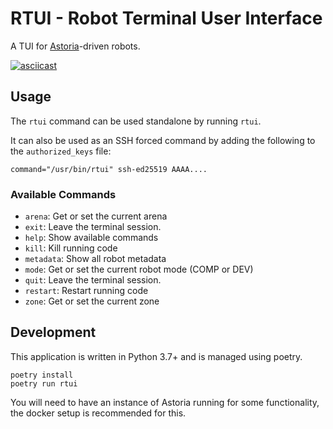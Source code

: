 # RTUI - Robot Terminal User Interface

A TUI for [Astoria](https://github.com/srobo/astoria)-driven robots.

[![asciicast](https://asciinema.org/a/NJoUTaZ0G7VcotlNVgL7iXufR.svg)](https://asciinema.org/a/NJoUTaZ0G7VcotlNVgL7iXufR)

## Usage

The `rtui` command can be used standalone by running `rtui`.

It can also be used as an SSH forced command by adding the following to the `authorized_keys` file:

```
command="/usr/bin/rtui" ssh-ed25519 AAAA....
```

### Available Commands

- `arena`: Get or set the current arena
- `exit`: Leave the terminal session.
- `help`: Show available commands
- `kill`: Kill running code
- `metadata`: Show all robot metadata
- `mode`: Get or set the current robot mode (COMP or DEV)
- `quit`: Leave the terminal session.
- `restart`: Restart running code
- `zone`: Get or set the current zone


## Development

This application is written in Python 3.7+ and is managed using poetry.

```shell
poetry install
poetry run rtui
```

You will need to have an instance of Astoria running for some functionality, the docker setup is recommended for this.